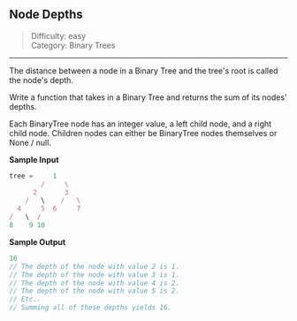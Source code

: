 ## Node Depths

> Difficulty: easy  
> Category: Binary Trees

---

The distance between a node in a Binary Tree and the tree's root is called the
node's depth.

Write a function that takes in a Binary Tree and returns the sum of its nodes'
depths.

Each BinaryTree node has an integer value, a left child node, and a right
child node. Children nodes can either be BinaryTree nodes themselves or
None / null.

**Sample Input**
```javascript
tree =     1
        /     \
      2       3
    /   \    /   \
  4     5  6     7
/   \  /
8    9 10
```

**Sample Output**
```javascript
16
// The depth of the node with value 2 is 1.
// The depth of the node with value 3 is 1.
// The depth of the node with value 4 is 2.
// The depth of the node with value 5 is 2.
// Etc..
// Summing all of these depths yields 16.
```
